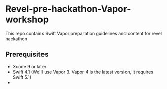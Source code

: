 # Revel-pre-hackathon-Vapor-workshop
This repo contains Swift Vapor preparation guidelines and content for revel hackathon

## Prerequisites
  - Xcode 9 or later
  - Swift 4.1 (We'll use Vapor 3. Vapor 4 is the latest version, it requires Swift 5.1)
  -
